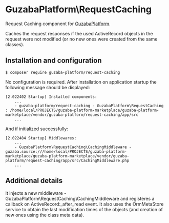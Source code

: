# GuzabaPlatform\RequestCaching

Request Caching component for [GuzabaPlatform](https://github.com/AzonMedia/guzaba-platform).

Caches the request responses if the used ActiveRecord objects in the request were not modified (or no new ones were created from the same classes).

## Installation and configuration

```
$ composer require guzaba-platform/request-caching
```

No configuration is required. After installation on application startup the following message should be displayed:
```
[2.022402 Startup] Installed components:
    ...
    - guzaba-platform/request-caching - GuzabaPlatform\RequestCaching : /home/local/PROJECTS/guzaba-platform-marketplace/guzaba-platform-marketplace/vendor/guzaba-platform/request-caching/app/src
    ...
```
And if initialized successfully:
```
[2.022484 Startup] Middlewares:
    ...
    - GuzabaPlatform\RequestCaching\CachingMiddleware - guzaba.source:///home/local/PROJECTS/guzaba-platform-marketplace/guzaba-platform-marketplace/vendor/guzaba-platform/request-caching/app/src/CachingMiddleware.php
    ...
```

## Additional details

It injects a new middleware - GuzabaPlatform\RequestCaching\CachingMiddleware and registeres a callback on ActiveRecord:_after_read event.
It also uses the OrmMetaStore service to obtain the last modification times of the objects (and creation of new ones using the class meta data).